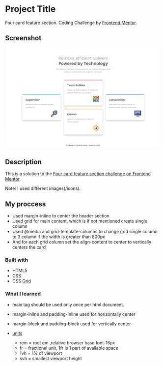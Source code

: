 # Project Title

Four card feature section.
Coding Challenge by [Frontend Mentor](https://www.frontendmentor.io).

## Screenshot

![](./images/Screenshot.jpeg)


## Description

This is a solution to the [Four card feature section challenge on Frontend Mentor](https://www.frontendmentor.io/challenges/four-card-feature-section-weK1eFYK).

Note: I used different images(/icons).


## My proccess 

- Used margin-inline to center the header section
- Used grid for main content, which is if not mentioned create single column
- Used @media and grid-template-columns to change grid single column to 3 column if the width is greater than 800px
- And for each grid column set the align-content to center to vertically centers the card 

### Built with

- HTML5
- CSS
- CSS [Grid](https://www.w3schools.com/css/css_grid.asp)

### What I learned

- main tag should be used only once per html document.

- margin-inline and padding-inline used for horizontally center

- margin-block and padding-block used for vertically center

- [units](https://www.w3schools.com/cssref/css_units.php) 
    - rem = root em ,relative browser base font-16px
    - fr = fractional unit, 1fr is 1 part of available space
    - 1vh = 1% of viewport 
    - svh = smallest viewport height

